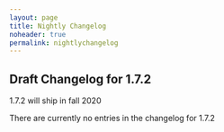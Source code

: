 ```yaml
---
layout: page
title: Nightly Changelog
noheader: true
permalink: nightlychangelog 
---
```


## Draft Changelog for 1.7.2

1.7.2 will ship in fall 2020

There are currently no entries in the changelog for 1.7.2
    
